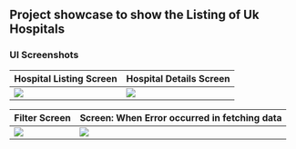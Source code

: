 ## Project showcase to show the Listing of Uk Hospitals

### UI Screenshots

| Hospital Listing Screen | Hospital Details Screen |
|--------|-------|
| <img src="https://github.com/dp-singh/UkHospitalListing/blob/master/screen_shots/Screenshot_1587954590.png"/>| <img src="https://github.com/dp-singh/UkHospitalListing/blob/master/screen_shots/Screenshot_1587954593.png"/> |

| Filter Screen | Screen: When Error occurred in fetching data |
|--------|-------|
| <img src="https://github.com/dp-singh/UkHospitalListing/blob/master/screen_shots/Screenshot_1587954601.png"/> |<img src="https://github.com/dp-singh/UkHospitalListing/blob/master/screen_shots/Screenshot_1587954622.png"/> |
